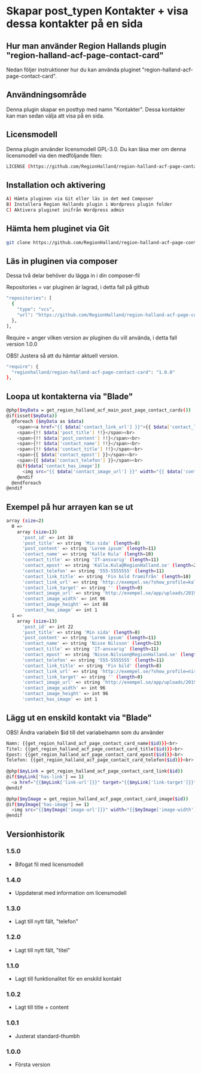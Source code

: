 # Skapar post_typen Kontakter + visa dessa kontakter på en sida

## Hur man använder Region Hallands plugin "region-halland-acf-page-contact-card"

Nedan följer instruktioner hur du kan använda pluginet "region-halland-acf-page-contact-card".


## Användningsområde

Denna plugin skapar en posttyp med namn "Kontakter". Dessa kontakter kan man sedan välja att visa på en sida.


## Licensmodell

Denna plugin använder licensmodell GPL-3.0. Du kan läsa mer om denna licensmodell via den medföljande filen:
```sh
LICENSE (https://github.com/RegionHalland/region-halland-acf-page-contact-card/blob/master/LICENSE)
```


## Installation och aktivering

```sh
A) Hämta pluginen via Git eller läs in det med Composer
B) Installera Region Hallands plugin i Wordpress plugin folder
C) Aktivera pluginet inifrån Wordpress admin
```


## Hämta hem pluginet via Git

```sh
git clone https://github.com/RegionHalland/region-halland-acf-page-contact-card.git
```


## Läs in pluginen via composer

Dessa två delar behöver du lägga in i din composer-fil

Repositories = var pluginen är lagrad, i detta fall på github

```sh
"repositories": [
  {
    "type": "vcs",
    "url": "https://github.com/RegionHalland/region-halland-acf-page-contact-card.git"
  },
],
```
Require = anger vilken version av pluginen du vill använda, i detta fall version 1.0.0

OBS! Justera så att du hämtar aktuell version.

```sh
"require": {
  "regionhalland/region-halland-acf-page-contact-card": "1.0.0"
},
```


## Loopa ut kontakterna via "Blade"

```sh
@php($myData = get_region_halland_acf_main_post_page_contact_cards())
@if(isset($myData))
  @foreach ($myData as $data)
    <span><a href="{{ $data['contact_link_url'] }}">{{ $data['contact_link_title'] }}</a></span><br>
    <span>{!! $data['post_title'] !!}</span><br>
    <span>{!! $data['post_content'] !!}</span><br>
    <span>{!! $data['contact_name'] !!}</span><br>
    <span>{!! $data['contact_title'] !!}</span><br>
    <span>{{ $data['contact_epost'] }}</span><br>
    <span>{{ $data['contact_telefon'] }}</span><br>
    @if($data['contact_has_image'])
      <img src="{{ $data['contact_image_url'] }}" width="{{ $data['contact_image_width'] }}" height="{{ $data['contact_image_height'] }}"><br>
    @endif
  @endforeach
@endif
```


## Exempel på hur arrayen kan se ut

```sh
array (size=2)
  0 => 
    array (size=13)
      'post_id' => int 18
      'post_title' => string 'Min sida' (length=8)
      'post_content' => string 'Lorem ipsum' (length=11)
      'contact_name' => string 'Kalle Kula' (length=10)
      'contact_title' => string 'IT-ansvarig' (length=11)
      'contact_epost' => string 'Kalle.Kula@RegionHalland.se' (length=26)
      'contact_telefon' => string '555-5555555' (length=11)
      'contact_link_title' => string 'Fin bild framifrån' (length=18)
      'contact_link_url' => string 'http://exempel.se/?show_profile=kallekula' (length=41)
      'contact_link_target' => string '' (length=0)
      'contact_image_url' => string 'http://exempel.se/app/uploads/2019/06/kalle_kula.jpg' (length=52)
      'contact_image_width' => int 96
      'contact_image_height' => int 88
      'contact_has_image' => int 1
  1 => 
    array (size=13)
      'post_id' => int 22
      'post_title' => string 'Min sida' (length=8)
      'post_content' => string 'Lorem ipsum' (length=11)
      'contact_name' => string 'Nisse Nilsson' (length=13)
      'contact_title' => string 'IT-ansvarig' (length=11)
      'contact_epost' => string 'Nisse.Nilsson@RegionHalland.se' (length=29)
      'contact_telefon' => string '555-5555555' (length=11)
      'contact_link_title' => string 'Fin bild' (length=8)
      'contact_link_url' => string 'http://exempel.se/?show_profile=nissenilsson' (length=44)
      'contact_link_target' => string '' (length=0)
      'contact_image_url' => string 'http://exempel.se/app/uploads/2019/06/nisse_nilsson.jpg' (length=55)
      'contact_image_width' => int 96
      'contact_image_height' => int 96
      'contact_has_image' => int 1
```


## Lägg ut en enskild kontakt via "Blade"

OBS! Ändra variabeln $id till det variabelnamn som du använder

```sh
Namn: {{get_region_halland_acf_page_contact_card_name($id)}}<br>
Titel: {{get_region_halland_acf_page_contact_card_title($id)}}<br>
Epost: {{get_region_halland_acf_page_contact_card_epost($id)}}<br>
Telefon: {{get_region_halland_acf_page_contact_card_telefon($id)}}<br>
      
@php($myLink = get_region_halland_acf_page_contact_card_link($id))
@if($myLink['has-link'] == 1)
  <a href="{{$myLink['link-url']}}" target="{{$myLink['link-target']}}">{{$myLink['link-title']}}</a><br>
@endif

@php($myImage = get_region_halland_acf_page_contact_card_image($id))
@if($myImage['has-image'] == 1)
  <img src="{{$myImage['image-url']}}" width="{{$myImage['image-width']}}" height="{{$myImage['image-height']}}">
@endif
```


## Versionhistorik

### 1.5.0
- Bifogat fil med licensmodell

### 1.4.0
- Uppdaterat med information om licensmodell

### 1.3.0
- Lagt till nytt fält, "telefon"

### 1.2.0
- Lagt till nytt fält, "titel"

### 1.1.0
- Lagt till funktionalitet för en enskild kontakt

### 1.0.2
- Lagt till title + content

### 1.0.1
- Justerat standard-thumbh

### 1.0.0
- Första version